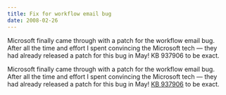 ```yaml
---
title: Fix for workflow email bug
date: 2008-02-26
---
```


Microsoft finally came through with a patch for the workflow email bug. After all the time and effort I spent convincing the Microsoft tech — they had already released a patch for this bug in May! KB 937906 to be exact.


<!-- end -->

Microsoft finally came through with a patch for the workflow email bug. After all the time and effort I spent convincing the Microsoft tech — they had already released a patch for this bug in May! [KB 937906](http://support.microsoft.com/kb/937906) to be exact.

